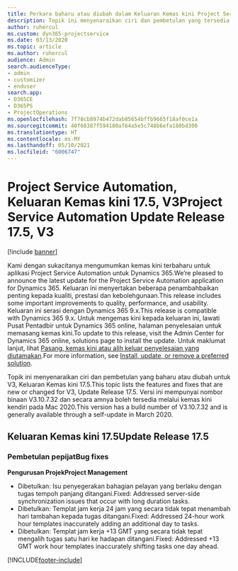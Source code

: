 ```yaml
---
title: Perkara baharu atau diubah dalam Keluaran Kemas kini Project Service Automation 17.5, Hotfix, V3
description: Topik ini menyenaraikan ciri dan pembetulan yang tersedia dalam Keluaran Kemas kini Project Service Automation17.5, V3.
author: ruhercul
ms.custom: dyn365-projectservice
ms.date: 03/13/2020
ms.topic: article
ms.author: ruhercul
audience: Admin
search.audienceType:
- admin
- customizer
- enduser
search.app:
- D365CE
- D365PS
- ProjectOperations
ms.openlocfilehash: 7f78cb8974b472dab85654bffb9665f18af0ce1a
ms.sourcegitcommit: 40f68387f594180af64a5e5c748b6efa188bd300
ms.translationtype: HT
ms.contentlocale: ms-MY
ms.lasthandoff: 05/10/2021
ms.locfileid: "6006747"
---
```

# <a name="project-service-automation-update-release-175-v3"></a><span data-ttu-id="0a5ff-103">Project Service Automation, Keluaran Kemas kini 17.5, V3</span><span class="sxs-lookup"><span data-stu-id="0a5ff-103">Project Service Automation Update Release 17.5, V3</span></span>

[!include [banner](../includes/psa-now-project-operations.md)]

<span data-ttu-id="0a5ff-104">Kami dengan sukacitanya mengumumkan kemas kini terbaharu untuk aplikasi Project Service Automation untuk Dynamics 365.</span><span class="sxs-lookup"><span data-stu-id="0a5ff-104">We’re pleased to announce the latest update for the Project Service Automation application for Dynamics 365.</span></span> <span data-ttu-id="0a5ff-105">Keluaran ini menyertakan beberapa penambahbaikan penting kepada kualiti, prestasi dan kebolehgunaan.</span><span class="sxs-lookup"><span data-stu-id="0a5ff-105">This release includes some important improvements to quality, performance, and usability.</span></span>  <span data-ttu-id="0a5ff-106">Keluaran ini serasi dengan Dynamics 365 9.x.</span><span class="sxs-lookup"><span data-stu-id="0a5ff-106">This release is compatible with Dynamics 365 9.x.</span></span> <span data-ttu-id="0a5ff-107">Untuk mengemas kini kepada keluaran ini, lawati Pusat Pentadbir untuk Dynamics 365 online, halaman penyelesaian untuk memasang kemas kini.</span><span class="sxs-lookup"><span data-stu-id="0a5ff-107">To update to this release, visit the Admin Center for Dynamics 365 online, solutions page to install the update.</span></span> <span data-ttu-id="0a5ff-108">Untuk maklumat lanjut, lihat [Pasang, kemas kini atau alih keluar penyelesaian yang diutamakan](/power-platform/admin/install-remove-preferred-solution).</span><span class="sxs-lookup"><span data-stu-id="0a5ff-108">For more information, see [Install, update, or remove a preferred solution](/power-platform/admin/install-remove-preferred-solution).</span></span>

<span data-ttu-id="0a5ff-109">Topik ini menyenaraikan ciri dan pembetulan yang baharu atau diubah untuk V3, Keluaran Kemas kini 17.5.</span><span class="sxs-lookup"><span data-stu-id="0a5ff-109">This topic lists the features and fixes that are new or changed for V3, Update Release 17.5.</span></span> <span data-ttu-id="0a5ff-110">Versi ini mempunyai nombor binaan V3.10.7.32 dan secara amnya boleh tersedia melalui kemas kini kendiri pada Mac 2020.</span><span class="sxs-lookup"><span data-stu-id="0a5ff-110">This version has a build number of V3.10.7.32 and is generally available through a self-update in March 2020.</span></span>


## <a name="update-release-175"></a><span data-ttu-id="0a5ff-111">Keluaran Kemas kini 17.5</span><span class="sxs-lookup"><span data-stu-id="0a5ff-111">Update Release 17.5</span></span>

### <a name="bug-fixes"></a><span data-ttu-id="0a5ff-112">Pembetulan pepijat</span><span class="sxs-lookup"><span data-stu-id="0a5ff-112">Bug fixes</span></span>


<span data-ttu-id="0a5ff-113">**Pengurusan Projek**</span><span class="sxs-lookup"><span data-stu-id="0a5ff-113">**Project Management**</span></span>

- <span data-ttu-id="0a5ff-114">Dibetulkan: Isu penyegerakan bahagian pelayan yang berlaku dengan tugas tempoh panjang ditangani.</span><span class="sxs-lookup"><span data-stu-id="0a5ff-114">Fixed: Addressed server-side synchronization issues that occur with long duration tasks.</span></span>
- <span data-ttu-id="0a5ff-115">Dibetulkan: Templat jam kerja 24 jam yang secara tidak tepat menambah hari tambahan kepada tugas ditangani.</span><span class="sxs-lookup"><span data-stu-id="0a5ff-115">Fixed: Addressed 24-hour work hour templates inaccurately adding an additional day to tasks.</span></span>
- <span data-ttu-id="0a5ff-116">Dibetulkan: Templat jam kerja +13 GMT yang secara tidak tepat mengalih tugas satu hari ke hadapan ditangani.</span><span class="sxs-lookup"><span data-stu-id="0a5ff-116">Fixed: Addressed +13 GMT work hour templates inaccurately shifting tasks one day ahead.</span></span>



[!INCLUDE[footer-include](../includes/footer-banner.md)]